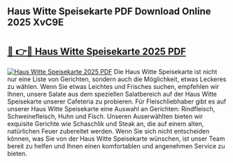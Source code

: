 ## Haus Witte Speisekarte PDF Download Online 2025 XvC9E

# <h2><a href="http://gcbtmd.nevu.top/?p=Haus+Witte+Speisekarte">🔗 👉🔴 Haus Witte Speisekarte 2025 PDF</a></h2>

[![Haus Witte Speisekarte 2025 PDF](https://i.imgur.com/dBaPXMq.png)](http://gcbtmd.nevu.top/?p=Haus+Witte+Speisekarte)
Die Haus Witte Speisekarte ist nicht nur eine Liste von Gerichten, sondern auch die Möglichkeit, etwas Leckeres zu wählen. Wenn Sie etwas Leichtes und Frisches suchen, empfehlen wir Ihnen, unsere Salate aus dem speziellen Salatbereich auf der Haus Witte Speisekarte unserer Cafeteria zu probieren. Für Fleischliebhaber gibt es auf unserer Haus Witte Speisekarte eine Auswahl an Gerichten: Rindfleisch, Schweinefleisch, Huhn und Fisch. Unseren Auserwählten bieten wir exquisite Gerichte wie Schaschlik und Steak an, die auf einem alten, natürlichen Feuer zubereitet werden. Wenn Sie sich nicht entscheiden können, was Sie von der Haus Witte Speisekarte wünschen, ist unser Team bereit zu helfen und Ihnen einen komfortablen und angenehmen Service zu bieten.
